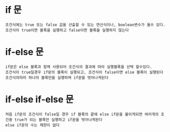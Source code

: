 # if 문
````
조건식에는 true 또는 false 값을 산출할 수 있는 연산식이나, boolean변수가 올수 있다.
조건식이 true이면 블록을 실행하고 false이면 블록을 실행하지 않는다
````

# if-else 문
````
if문은 else 블록과 함께 사용되어 조건식의 결과에 따라 실행블록을 선택 할수있다.
조건식이 true일경우 if문의 블록이 실행되고, 조건식이 false이면 else 블록이 실행된다
조건식의따라 하나의 블록만을 실행하며 if문을 벗어나게된다
````

# if-else if-else 문
````
처음 if문의 조건식이 false일 경우 if 블록의 끝에 else if문을 붙이게되면 여러개의 조건중 true가 되는 블록만 실행하고 if문을 벗어나게된다
else if문의 수는 제한이 없다
````
